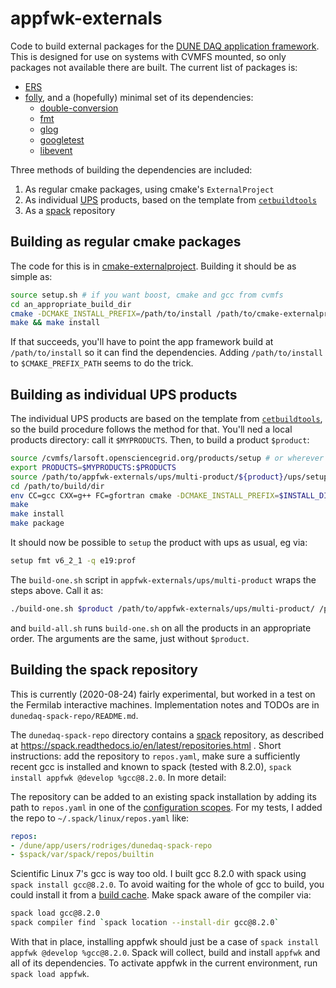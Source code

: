 # appfwk-externals
Code to build external packages for the [DUNE DAQ application framework](https://github.com/DUNE-DAQ/appfwk). This is designed for use on systems with CVMFS mounted, so only packages not available there are built. The current list of packages is:

* [ERS](https://github.com/DUNE-DAQ/ers)
* [folly](https://github.com/facebook/folly), and a (hopefully) minimal set of its dependencies:
  * [double-conversion](https://github.com/google/double-conversion)
  * [fmt](https://github.com/fmtlib/fmt)
  * [glog](https://github.com/google/glog)
  * [googletest](https://github.com/google/googletest)
  * [libevent](https://github.com/libevent/libevent)

Three methods of building the dependencies are included:

1. As regular cmake packages, using cmake's `ExternalProject`
2. As individual [UPS](https://cdcvs.fnal.gov/redmine/projects/ups/wiki/Getting_Started_Using_UPS) products, based on the template from [`cetbuildtools`](https://cdcvs.fnal.gov/redmine/projects/cetbuildtools/wiki)
3. As a [spack](https://spack.io/) repository

## Building as regular cmake packages

The code for this is in [cmake-externalproject](cmake-externalproject). Building it should be as simple as:

```bash
source setup.sh # if you want boost, cmake and gcc from cvmfs
cd an_appropriate_build_dir
cmake -DCMAKE_INSTALL_PREFIX=/path/to/install /path/to/cmake-externalproject
make && make install
```

If that succeeds, you'll have to point the app framework build at `/path/to/install` so it can find the dependencies. Adding `/path/to/install` to `$CMAKE_PREFIX_PATH` seems to do the trick.

## Building as individual UPS products

The individual UPS products are based on the template from [`cetbuildtools`](https://cdcvs.fnal.gov/redmine/projects/cetbuildtools/wiki), so the build procedure follows the method for that. You'll ned a local products directory: call it `$MYPRODUCTS`. Then, to build a product `$product`:

```bash
source /cvmfs/larsoft.opensciencegrid.org/products/setup # or wherever you get your gcc, boost ups products from
export PRODUCTS=$MYPRODUCTS:$PRODUCTS
source /path/to/appfwk-externals/ups/multi-product/${product}/ups/setup_for_development -p e19 # '-p' for profile, e19 is qualifier
cd /path/to/build/dir
env CC=gcc CXX=g++ FC=gfortran cmake -DCMAKE_INSTALL_PREFIX=$INSTALL_DIR -DCMAKE_BUILD_TYPE=$CETPKG_TYPE /path/to/appfwk-externals/ups/multi-product/$PRODUCT
make
make install
make package
```

It should now be possible to `setup` the product with ups as usual, eg via:
```bash
setup fmt v6_2_1 -q e19:prof
```

The `build-one.sh` script in `appfwk-externals/ups/multi-product` wraps the steps above. Call it as:

```bash
./build-one.sh $product /path/to/appfwk-externals/ups/multi-product/ /path/to/build/dir $MYPRODUCTS
```

and `build-all.sh` runs `build-one.sh` on all the products in an appropriate order. The arguments are the same, just without `$product`.

## Building the spack repository

This is currently (2020-08-24) fairly experimental, but worked in a test on the Fermilab interactive machines. Implementation notes and TODOs are in `dunedaq-spack-repo/README.md`.

The `dunedaq-spack-repo` directory contains a [spack](https://spack.io) repository, as described at https://spack.readthedocs.io/en/latest/repositories.html . Short instructions: add the repository to `repos.yaml`, make sure a sufficiently recent gcc is installed and known to spack (tested with 8.2.0), `spack install appfwk @develop %gcc@8.2.0`. In more detail:

The repository can be added to an existing spack installation by adding its path to `repos.yaml` in one of the [configuration scopes](https://spack.readthedocs.io/en/latest/configuration.html#configuration-scopes). For my tests, I added the repo to `~/.spack/linux/repos.yaml` like:

```yaml
repos:
- /dune/app/users/rodriges/dunedaq-spack-repo
- $spack/var/spack/repos/builtin
```

Scientific Linux 7's gcc is way too old. I built gcc 8.2.0 with spack using `spack install gcc@8.2.0`. To avoid waiting for the whole of gcc to build, you could install it from a [build cache](https://spack.readthedocs.io/en/latest/binary_caches.html). Make spack aware of the compiler via:

```bash
spack load gcc@8.2.0
spack compiler find `spack location --install-dir gcc@8.2.0`
```

With that in place, installing appfwk should just be a case of `spack install appfwk @develop %gcc@8.2.0`. Spack will collect, build and install `appfwk` and all of its dependencies. To activate appfwk in the current environment, run `spack load appfwk`.
